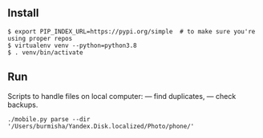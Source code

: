 ## Install

```
$ export PIP_INDEX_URL=https://pypi.org/simple  # to make sure you're using proper repos
$ virtualenv venv --python=python3.8
$ . venv/bin/activate
```

## Run
Scripts to handle files on local computer:
— find duplicates,
— check backups.

```
./mobile.py parse --dir '/Users/burmisha/Yandex.Disk.localized/Photo/phone/'
```